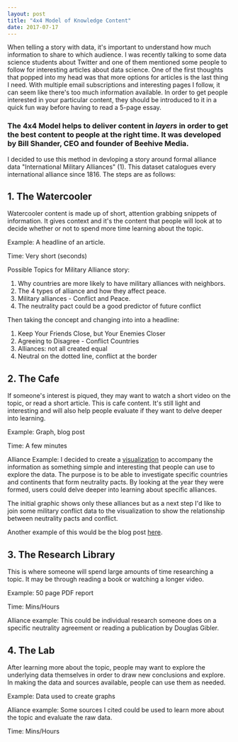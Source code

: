 ```yaml
---
layout: post
title: "4x4 Model of Knowledge Content"
date: 2017-07-17
---
```


When telling a story with data, it's important to understand how much information to share to which audience. I was recently talking to some data science students about Twitter and one of them mentioned some people to follow for interesting articles about data science. One of the first thoughts that popped into my head was that more options for articles is the last thing I need. With multiple email subscriptions and interesting pages I follow, it can seem like there's too much information available. In order to get people interested in your particular content, they should be introduced to it in a quick fun way before having to read a 5-page essay.

### The 4x4 Model helps to deliver content in *layers* in order to get the best content to people at the right time. It was developed by Bill Shander, CEO and founder of Beehive Media.

I decided to use this method in devloping a story around formal alliance data "International Military Alliances" (1). This dataset catalogues every international alliance since 1816. The steps are as follows:

## 1. The Watercooler

Watercooler content is made up of short, attention grabbing snippets of information. It gives context and it's the content that people will look at to decide whether or not to spend more time learning about the topic. 

Example: A headline of an article.

Time: Very short (seconds)

Possible Topics for Military Alliance story:

1. Why countries are more likely to have military alliances with neighbors.
2. The 4 types of alliance and how they affect peace.
3. Military alliances - Conflict and Peace.
4. The neutrality pact could be a good predictor of future conflict


Then taking the concept and changing into into a headline:

1. Keep Your Friends Close, but Your Enemies Closer
2. Agreeing to Disagree - Conflict Countries
3. Alliances: not all created equal
4. Neutral on the dotted line, conflict at the border



## 2. The Cafe

If someone's interest is piqued, they may want to watch a short video on the topic, or read a short article. This is cafe content. It's still light and interesting and will also help people evaluate if they want to delve deeper into learning.

Example: Graph, blog post

Time: A few minutes

Alliance Example: I decided to create a <a href="https://laurenschroeder.github.io/alliances/"> visualization</a> to accompany the information as something simple and interesting that people can use to explore the data. The purpose is to be able to investigate specific countries and continents that form neutrality pacts. By looking at the year they were formed, users could delve deeper into learning about specific alliances.

The initial graphic shows only these alliances but as a next step I'd like to join some military conflict data to the visualization to show the relationship between neutrality pacts and conflict.

Another example of this would be the blog post <a href=https://laurenschroeder.github.io/2017-07-19-Neutrality.html>here</a>.  


## 3. The Research Library

This is where someone will spend large amounts of time researching a topic. It may be through reading a book or watching a longer video.

Example: 50 page PDF report

Time: Mins/Hours

Alliance example: This could be individual research someone does on a specific neutrality agreement or reading a publication by Douglas Gibler.


## 4. The Lab

After learning more about the topic, people may want to explore the underlying data themselves in order to draw new conclusions and explore. In making the data and sources available, people can use them as needed.

Example: Data used to create graphs

Alliance example: Some sources I cited could be used to learn more about the topic and evaluate the raw data.

Time: Mins/Hours
